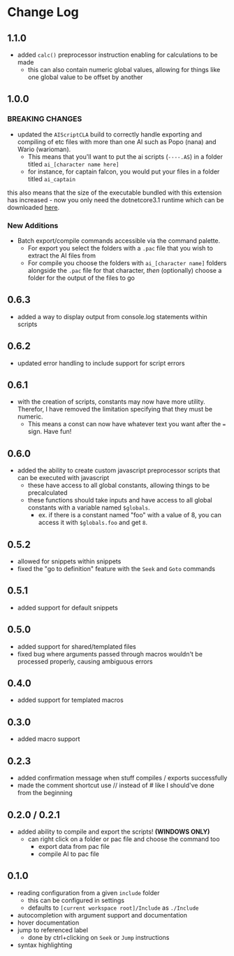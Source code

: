 # Change Log

## 1.1.0

- added `calc()` preprocessor instruction enabling for calculations to be made
  - this can also contain numeric global values, allowing for things like one global value to be offset by another

## 1.0.0

### BREAKING CHANGES

- updated the `AIScriptCLA` build to correctly handle exporting and compiling of etc files with more than one AI such as Popo (nana) and Wario (warioman).
  - This means that you'll want to put the ai scripts (`----.AS`) in a folder titled `ai_[character name here]`
  - for instance, for captain falcon, you would put your files in a folder titled `ai_captain`

this also means that the size of the executable bundled with this extension has increased - now you only need the dotnetcore3.1 runtime which can be downloaded [here](https://dotnet.microsoft.com/download/dotnet-core/3.1).

### New Additions

- Batch export/compile commands accessible via the command palette. 
  - For export you select the folders with a `.pac` file that you wish to extract the AI files from
  - For compile you choose the folders with `ai_[character name]` folders alongside the `.pac` file for that character, *then* (optionally) choose a folder for the output of the files to go

## 0.6.3

- added a way to display output from console.log statements within scripts

## 0.6.2

- updated error handling to include support for script errors

## 0.6.1

- with the creation of scripts, constants may now have more utility. Therefor, I have removed the limitation specifying that they must be numeric.
  - This means a const can now have whatever text you want after the `=` sign. Have fun!

## 0.6.0

- added the ability to create custom javascript preprocessor scripts that can be executed with javascript
  - these have access to all global constants, allowing things to be precalculated
  - these functions should take inputs and have access to all global constants with a variable named `$globals`.
    - ex. if there is a constant named "foo" with a value of 8, you can access it with `$globals.foo` and get `8`.

## 0.5.2

- allowed for snippets within snippets
- fixed the "go to definition" feature with the `Seek` and `Goto` commands 

## 0.5.1

- added support for default snippets

## 0.5.0

- added support for shared/templated files
- fixed bug where arguments passed through macros wouldn't be processed properly, causing ambiguous errors

## 0.4.0

- added support for templated macros

## 0.3.0

- added macro support

## 0.2.3

- added confirmation message when stuff compiles / exports successfully
- made the comment shortcut use // instead of # like I should've done from the beginning

## 0.2.0 / 0.2.1

- added ability to compile and export the scripts! **(WINDOWS ONLY)**
  - can right click on a folder or pac file and choose the command too
    - export data from pac file
    - compile AI to pac file

## 0.1.0

- reading configuration from a given `include` folder
  - this can be configured in settings
  - defaults to `[current workspace root]/Include` as `./Include`
- autocompletion with argument support and documentation
- hover documentation
- jump to referenced label
  - done by ctrl+clicking on `Seek` or `Jump` instructions
- syntax highlighting